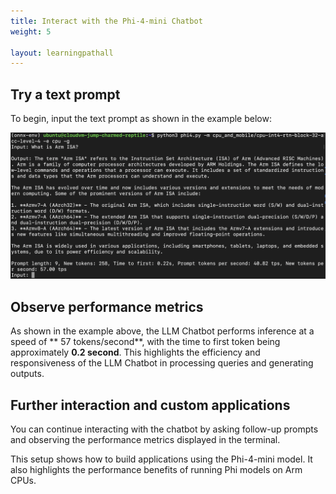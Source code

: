 ```yaml
---
title: Interact with the Phi-4-mini Chatbot
weight: 5

layout: learningpathall
---
```


## Try a text prompt

To begin, input the text prompt as shown in the example below:

![output](output.png)

## Observe performance metrics

As shown in the example above, the LLM Chatbot performs inference at a speed of ** 57 tokens/second**, with the time to first token being approximately **0.2 second**. This highlights the efficiency and responsiveness of the LLM Chatbot in processing queries and generating outputs.

## Further interaction and custom applications

You can continue interacting with the chatbot by asking follow-up prompts and observing the performance metrics displayed in the terminal.

This setup shows how to build applications using the Phi-4-mini model. It also highlights the performance benefits of running Phi models on Arm CPUs.